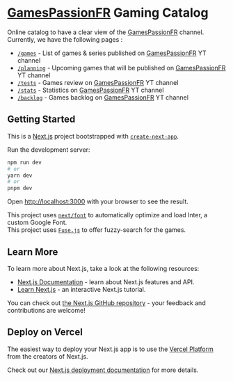 #  [GamesPassionFR](https://www.youtube.com/channel/UCG0N7IV-C43AM9psxslejCQ) Gaming Catalog

Online catalog to have a clear view of the [GamesPassionFR](https://www.youtube.com/channel/UCG0N7IV-C43AM9psxslejCQ) channel.  
Currently, we have the following pages :
* [`/games`](https://jy95.github.io/games) - List of games & series published on [GamesPassionFR](https://www.youtube.com/channel/UCG0N7IV-C43AM9psxslejCQ) YT channel
* [`/planning`](https://jy95.github.io/planning) - Upcoming games that will be published on [GamesPassionFR](https://www.youtube.com/channel/UCG0N7IV-C43AM9psxslejCQ) YT channel
* [`/tests`](https://jy95.github.io/tests) - Games review on [GamesPassionFR](https://www.youtube.com/channel/UCG0N7IV-C43AM9psxslejCQ) YT channel
* [`/stats`](https://jy95.github.io/stats) - Statistics on [GamesPassionFR](https://www.youtube.com/channel/UCG0N7IV-C43AM9psxslejCQ) YT channel
* [`/backlog`](https://jy95.github.io/backlog) - Games backlog on [GamesPassionFR](https://www.youtube.com/channel/UCG0N7IV-C43AM9psxslejCQ) YT channel

## Getting Started

This is a [Next.js](https://nextjs.org/) project bootstrapped with [`create-next-app`](https://github.com/vercel/next.js/tree/canary/packages/create-next-app).

Run the development server:

```bash
npm run dev
# or
yarn dev
# or
pnpm dev
```

Open [http://localhost:3000](http://localhost:3000) with your browser to see the result.

This project uses [`next/font`](https://nextjs.org/docs/basic-features/font-optimization) to automatically optimize and load Inter, a custom Google Font.  
This project uses [`Fuse.js`](https://www.fusejs.io/) to offer fuzzy-search for the games.

## Learn More

To learn more about Next.js, take a look at the following resources:

- [Next.js Documentation](https://nextjs.org/docs) - learn about Next.js features and API.
- [Learn Next.js](https://nextjs.org/learn) - an interactive Next.js tutorial.

You can check out [the Next.js GitHub repository](https://github.com/vercel/next.js/) - your feedback and contributions are welcome!

## Deploy on Vercel

The easiest way to deploy your Next.js app is to use the [Vercel Platform](https://vercel.com/new?utm_medium=default-template&filter=next.js&utm_source=create-next-app&utm_campaign=create-next-app-readme) from the creators of Next.js.

Check out our [Next.js deployment documentation](https://nextjs.org/docs/deployment) for more details.
